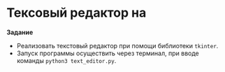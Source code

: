 # Тексовый редактор на

**Задание**

* Реализовать текстовый редактор при помощи библиотеки ```tkinter```.
* Запуск программы осуществить через терминал, при вводе команды ```python3 text_editor.py```.
